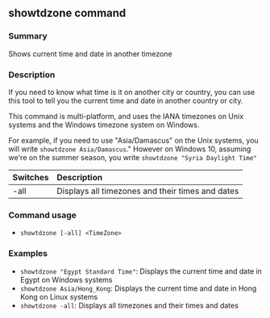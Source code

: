 ## showtdzone command

### Summary

Shows current time and date in another timezone

### Description

If you need to know what time is it on another city or country, you can use this tool to tell you the current time and date in another country or city.

This command is multi-platform, and uses the IANA timezones on Unix systems and the Windows timezone system on Windows.

For example, if you need to use "Asia/Damascus" on the Unix systems, you will write `showtdzone Asia/Damascus`." However on Windows 10, assuming we're on the summer season, you write `showtdzone "Syria Daylight Time"`

| Switches | Description
|:---------|:------------
| -all     | Displays all timezones and their times and dates

### Command usage

* `showtdzone [-all] <TimeZone>`

### Examples

* `showtdzone "Egypt Standard Time"`: Displays the current time and date in Egypt on Windows systems
* `showtdzone Asia/Hong_Kong`: Displays the current time and date in Hong Kong on Linux systems
* `showtdzone -all`: Displays all timezones and their times and dates